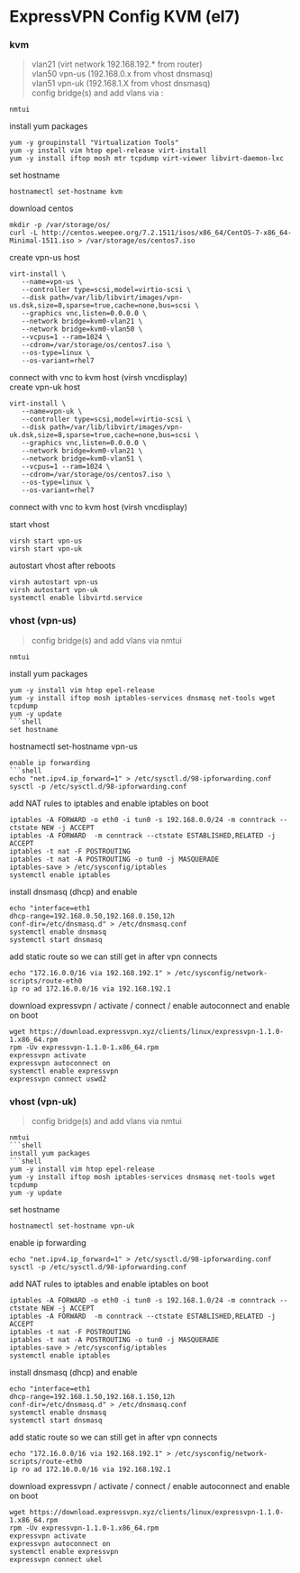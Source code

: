# ExpressVPN Config KVM (el7)
### kvm
> vlan21 (virt network 192.168.192.* from router)  
vlan50 vpn-us (192.168.0.x from vhost dnsmasq)  
vlan51 vpn-uk (192.168.1.X from vhost dnsmasq)  
config bridge(s) and add vlans via :
```shell
nmtui
```
install yum packages
```shell
yum -y groupinstall "Virtualization Tools"
yum -y install vim htop epel-release virt-install
yum -y install iftop mosh mtr tcpdump virt-viewer libvirt-daemon-lxc
```
set hostname
```shell
hostnamectl set-hostname kvm
```
download centos
```shell
mkdir -p /var/storage/os/
curl -L http://centos.weepee.org/7.2.1511/isos/x86_64/CentOS-7-x86_64-Minimal-1511.iso > /var/storage/os/centos7.iso
```
create vpn-us host
```shell
virt-install \
   --name=vpn-us \
   --controller type=scsi,model=virtio-scsi \
   --disk path=/var/lib/libvirt/images/vpn-us.dsk,size=8,sparse=true,cache=none,bus=scsi \
   --graphics vnc,listen=0.0.0.0 \
   --network bridge=kvm0-vlan21 \
   --network bridge=kvm0-vlan50 \
   --vcpus=1 --ram=1024 \
   --cdrom=/var/storage/os/centos7.iso \
   --os-type=linux \
   --os-variant=rhel7
```
connect with vnc to kvm host (virsh vncdisplay)    
create vpn-uk host
```shell
virt-install \
   --name=vpn-uk \
   --controller type=scsi,model=virtio-scsi \
   --disk path=/var/lib/libvirt/images/vpn-uk.dsk,size=8,sparse=true,cache=none,bus=scsi \
   --graphics vnc,listen=0.0.0.0 \
   --network bridge=kvm0-vlan21 \
   --network bridge=kvm0-vlan51 \
   --vcpus=1 --ram=1024 \
   --cdrom=/var/storage/os/centos7.iso \
   --os-type=linux \
   --os-variant=rhel7
```
connect with vnc to kvm host (virsh vncdisplay)  
  
start vhost
```shell
virsh start vpn-us
virsh start vpn-uk
```
autostart vhost after reboots
```
virsh autostart vpn-us
virsh autostart vpn-uk
systemctl enable libvirtd.service
```
### vhost (vpn-us)
> config bridge(s) and add vlans via nmtui
```
nmtui
```
install yum packages
```shell
yum -y install vim htop epel-release 
yum -y install iftop mosh iptables-services dnsmasq net-tools wget tcpdump
yum -y update
```shell
set hostname
```
hostnamectl set-hostname vpn-us
```
enable ip forwarding
```shell
echo "net.ipv4.ip_forward=1" > /etc/sysctl.d/98-ipforwarding.conf
sysctl -p /etc/sysctl.d/98-ipforwarding.conf
```
add NAT rules to iptables and enable iptables on boot
```shell
iptables -A FORWARD -o eth0 -i tun0 -s 192.168.0.0/24 -m conntrack --ctstate NEW -j ACCEPT
iptables -A FORWARD  -m conntrack --ctstate ESTABLISHED,RELATED -j ACCEPT
iptables -t nat -F POSTROUTING
iptables -t nat -A POSTROUTING -o tun0 -j MASQUERADE
iptables-save > /etc/sysconfig/iptables
systemctl enable iptables
```
install dnsmasq (dhcp) and enable
```shell
echo "interface=eth1
dhcp-range=192.168.0.50,192.168.0.150,12h
conf-dir=/etc/dnsmasq.d" > /etc/dnsmasq.conf
systemctl enable dnsmasq
systemctl start dnsmasq
```
 add static route so we can still get in after vpn connects
```shell
echo "172.16.0.0/16 via 192.168.192.1" > /etc/sysconfig/network-scripts/route-eth0
ip ro ad 172.16.0.0/16 via 192.168.192.1
```
download expressvpn / activate / connect / enable autoconnect and enable on boot
```shell
wget https://download.expressvpn.xyz/clients/linux/expressvpn-1.1.0-1.x86_64.rpm
rpm -Uv expressvpn-1.1.0-1.x86_64.rpm
expressvpn activate
expressvpn autoconnect on
systemctl enable expressvpn
expressvpn connect uswd2
```

### vhost (vpn-uk)
> config bridge(s) and add vlans via nmtui
```shell
nmtui
```shell
install yum packages
```shell
yum -y install vim htop epel-release 
yum -y install iftop mosh iptables-services dnsmasq net-tools wget tcpdump
yum -y update
```
set hostname
```shell
hostnamectl set-hostname vpn-uk
```
enable ip forwarding
```shell
echo "net.ipv4.ip_forward=1" > /etc/sysctl.d/98-ipforwarding.conf
sysctl -p /etc/sysctl.d/98-ipforwarding.conf
```
add NAT rules to iptables and enable iptables on boot
```shell
iptables -A FORWARD -o eth0 -i tun0 -s 192.168.1.0/24 -m conntrack --ctstate NEW -j ACCEPT
iptables -A FORWARD  -m conntrack --ctstate ESTABLISHED,RELATED -j ACCEPT
iptables -t nat -F POSTROUTING
iptables -t nat -A POSTROUTING -o tun0 -j MASQUERADE
iptables-save > /etc/sysconfig/iptables
systemctl enable iptables
```
install dnsmasq (dhcp) and enable
```shell
echo "interface=eth1
dhcp-range=192.168.1.50,192.168.1.150,12h
conf-dir=/etc/dnsmasq.d" > /etc/dnsmasq.conf
systemctl enable dnsmasq
systemctl start dnsmasq
```
add static route so we can still get in after vpn connects  
```shell
echo "172.16.0.0/16 via 192.168.192.1" > /etc/sysconfig/network-scripts/route-eth0
ip ro ad 172.16.0.0/16 via 192.168.192.1
```
download expressvpn / activate / connect / enable autoconnect and enable on boot
```shell
wget https://download.expressvpn.xyz/clients/linux/expressvpn-1.1.0-1.x86_64.rpm
rpm -Uv expressvpn-1.1.0-1.x86_64.rpm
expressvpn activate
expressvpn autoconnect on
systemctl enable expressvpn
expressvpn connect ukel
```
